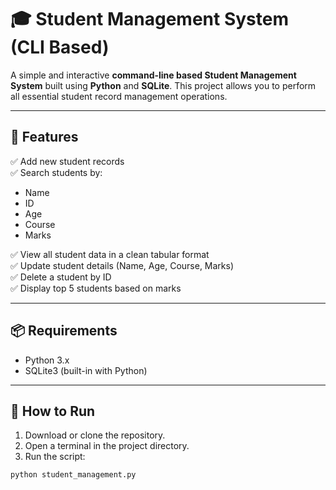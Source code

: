 # 🎓 Student Management System (CLI Based)

A simple and interactive **command-line based Student Management System** built using **Python** and **SQLite**. This project allows you to perform all essential student record management operations.

---

## 🔧 Features

✅ Add new student records  
✅ Search students by:
- Name
- ID
- Age
- Course
- Marks

✅ View all student data in a clean tabular format  
✅ Update student details (Name, Age, Course, Marks)  
✅ Delete a student by ID  
✅ Display top 5 students based on marks  

---

## 📦 Requirements

- Python 3.x
- SQLite3 (built-in with Python)

---

## 🚀 How to Run

1. Download or clone the repository.
2. Open a terminal in the project directory.
3. Run the script:

```bash
python student_management.py
